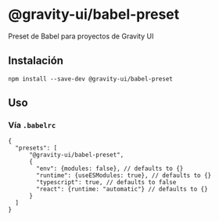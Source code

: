 # @gravity-ui/babel-preset

Preset de Babel para proyectos de Gravity UI

## Instalación
```
npm install --save-dev @gravity-ui/babel-preset
```

## Uso

### Vía `.babelrc`

```json5
{
  "presets": [
      "@gravity-ui/babel-preset",
      {
        "env": {modules: false}, // defaults to {}
        "runtime": {useESModules: true}, // defaults to {}
        "typescript": true, // defaults to false
        "react": {runtime: "automatic"} // defaults to {}
      }
  ]
}
```